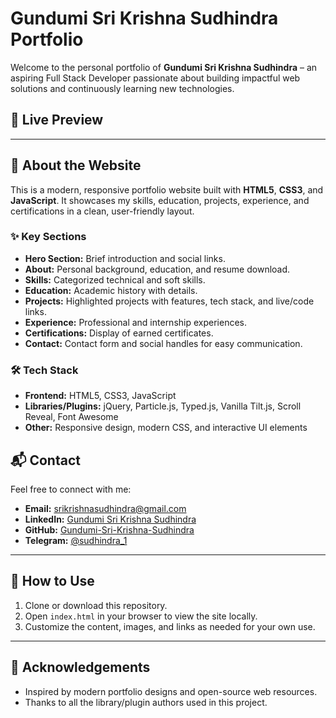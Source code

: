 # Gundumi Sri Krishna Sudhindra Portfolio

Welcome to the personal portfolio of **Gundumi Sri Krishna Sudhindra** – an aspiring Full Stack Developer passionate about building impactful web solutions and continuously learning new technologies.

## 🚀 Live Preview

<!-- Add your live site link below if deployed -->
<!-- [Visit Portfolio](https://your-portfolio-link.com) -->

---

## 📌 About the Website

This is a modern, responsive portfolio website built with **HTML5**, **CSS3**, and **JavaScript**. It showcases my skills, education, projects, experience, and certifications in a clean, user-friendly layout.

### ✨ Key Sections

- **Hero Section:** Brief introduction and social links.
- **About:** Personal background, education, and resume download.
- **Skills:** Categorized technical and soft skills.
- **Education:** Academic history with details.
- **Projects:** Highlighted projects with features, tech stack, and live/code links.
- **Experience:** Professional and internship experiences.
- **Certifications:** Display of earned certificates.
- **Contact:** Contact form and social handles for easy communication.

### 🛠️ Tech Stack

- **Frontend:** HTML5, CSS3, JavaScript
- **Libraries/Plugins:** jQuery, Particle.js, Typed.js, Vanilla Tilt.js, Scroll Reveal, Font Awesome
- **Other:** Responsive design, modern CSS, and interactive UI elements


## 📬 Contact

Feel free to connect with me:

- **Email:** srikrishnasudhindra@gmail.com
- **LinkedIn:** [Gundumi Sri Krishna Sudhindra](https://www.linkedin.com/in/sri-krishna-sudhindra/)
- **GitHub:** [Gundumi-Sri-Krishna-Sudhindra](https://github.com/Gundumi-Sri-Krishna-Sudhindra)
- **Telegram:** [@sudhindra_1](https://t.me/sudhindra_1)

---

## 📝 How to Use

1. Clone or download this repository.
2. Open `index.html` in your browser to view the site locally.
3. Customize the content, images, and links as needed for your own use.

---

## 🙏 Acknowledgements

- Inspired by modern portfolio designs and open-source web resources.
- Thanks to all the library/plugin authors used in this project.
